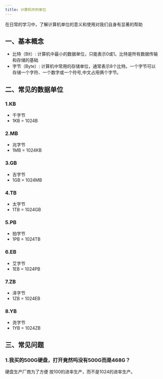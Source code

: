 ```yaml
---
title: 计算机中的单位
---
```


在日常的学习中，了解计算机单位的意义和使用对我们自身有显著的帮助

## 一、基本概念

- 比特（Bit）: 计算机中最小的数据单位，只能表示0或1。比特是所有数据传输和存储的基础
- 字节（Byte）: 计算机中常用的存储单位，通常表示8个比特。一个字节可以存储一个字符、一个数字或一个符号,中文占用俩个字节。

## 二、常见的数据单位

### 1.KB
- 千字节
- 1KB = 1024B

### 2.MB
- 兆字节
- 1MB = 1024KB

### 3.GB
- 吉字节
- 1GB = 1024MB

### 4.TB
- 太字节
- 1TB = 1024GB

### 5.PB
- 拍字节
- 1PB = 1024TB

### 6.EB
- 艾字节
- 1EB = 1024PB

### 7.ZB
- 泽字节
- 1ZB = 1024EB

### 8.YB
- 尧字节
- 1YB = 1024ZB

## 三、常见问题

### 1.我买的500G硬盘，打开竟然吗没有500G而是468G？

硬盘生产厂商为了方便 按100的进率生产，而不是1024的进率生产。
